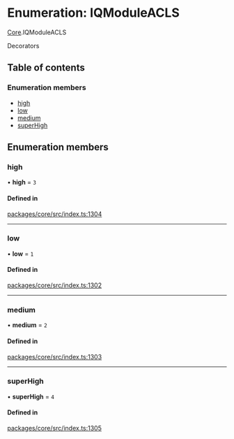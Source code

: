 # Enumeration: IQModuleACLS

[Core](../modules/Core.md).IQModuleACLS

Decorators

## Table of contents

### Enumeration members

- [high](Core.IQModuleACLS.md#high)
- [low](Core.IQModuleACLS.md#low)
- [medium](Core.IQModuleACLS.md#medium)
- [superHigh](Core.IQModuleACLS.md#superhigh)

## Enumeration members

### high

• **high** = `3`

#### Defined in

[packages/core/src/index.ts:1304](https://github.com/iniquitybbs/iniquity/blob/2e1686f/packages/core/src/index.ts#L1304)

___

### low

• **low** = `1`

#### Defined in

[packages/core/src/index.ts:1302](https://github.com/iniquitybbs/iniquity/blob/2e1686f/packages/core/src/index.ts#L1302)

___

### medium

• **medium** = `2`

#### Defined in

[packages/core/src/index.ts:1303](https://github.com/iniquitybbs/iniquity/blob/2e1686f/packages/core/src/index.ts#L1303)

___

### superHigh

• **superHigh** = `4`

#### Defined in

[packages/core/src/index.ts:1305](https://github.com/iniquitybbs/iniquity/blob/2e1686f/packages/core/src/index.ts#L1305)
